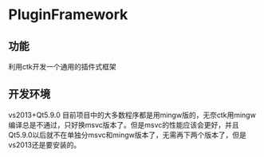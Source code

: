 ﻿# PluginFramework
## 功能
利用ctk开发一个通用的插件式框架
## 开发环境
vs2013+Qt5.9.0 
目前项目中的大多数程序都是用mingw版的，无奈ctk用mingw编译总是不通过，只好换msvc版本了。但是msvc的性能应该会更好，并且Qt5.9.0以后就不在单独分msvc和mingw版本了，无需再下两个版本了，但是vs2013还是要安装的。